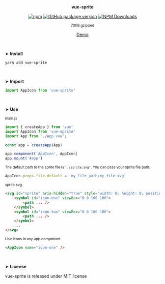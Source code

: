 <br>
<p align="center"><strong>vue-sprite</strong></p>

<div align="center">

[![npm](https://img.shields.io/npm/v/vue-sprite.svg?colorB=brightgreen)](https://www.npmjs.com/package/vue-sprite)
[![GitHub package version](https://img.shields.io/github/package-json/v/ux-ui-pro/vue-sprite.svg)](https://github.com/ux-ui-pro/vue-sprite)
[![NPM Downloads](https://img.shields.io/npm/dm/vue-sprite.svg?style=flat)](https://www.npmjs.org/package/vue-sprite)

</div>

<p align="center"><sup>700B gzipped</sup></p>
<p align="center"><a href="https://p3jt9k.csb.app/">Demo</a></p>
<br>

&#10148; **Install**
 
```
yarn add vue-sprite
```
<br>

&#10148; **Import**

```javascript
import AppIcon from 'vue-sprite'
```
<br>

&#10148; **Use**

<sub>main.js</sub>
```javascript
import { createApp } from 'vue'
import AppIcon from 'vue-sprite'
import App from './App.vue';

const app = createApp(App)

app.component('AppIcon', AppIcon)
app.mount('#app')
```

<sub>The default path to the sprite file is `'./sprite.svg'`. You can pass your sprite file path:</sub>
```javascript
AppIcon.props.file.default = 'my_file_path/my_file.svg'
```

<sub>sprite.svg</sub>
```HTML
<svg id="sprite" aria-hidden="true" style="width: 0; height: 0; position: absolute;">
	<symbol id="icon-one" viewBox="0 0 100 100">
		<path ... />
	</symbol>
	<symbol id="icon-two" viewBox="0 0 100 100">
		<path ... />
	</symbol>
	...
</svg>
```

<sub>Use icons in any app component</sub>
```html
<AppIcon name="icon-one" />
```
<br>

&#10148; **License**

vue-sprite is released under MIT license
